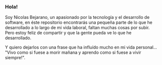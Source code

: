 ### Hola!
Soy Nicolas Bejarano, un apasionado por la tecnología y el desarrollo de software, en éste repositorio encontrarás una pequeña parte de lo que he desarrollado a lo largo de mi vida laboral, faltan muchas cosas por subir. Pero estoy feliz de compartir y que la gente pueda ve lo que he desarrollado.

Y quiero dejarlos con una frase que ha influído mucho en mi vida personal... "Vivo como si fuese a morir mañana y aprendo como si fuese a vivir siempre!".
